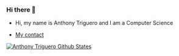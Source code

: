 
### Hi there 👋

- Hi, my name is Anthony Triguero and I am a Computer Science 

- [My contact](https://www.twitter.com/2108Anthony)


[![Anthony Triguero Github States](https://github-readme-stats.vercel.app/api?username=AnthonyTriguero&show_icons=true&theme=dracula)](https://github.com/AnthonyTriguero/github-readme-stats)
